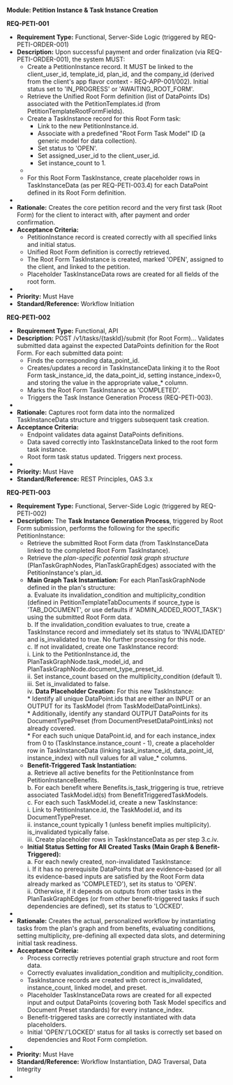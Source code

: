 **Module: Petition Instance & Task Instance Creation**

**REQ-PETI-001**

- **Requirement Type:** Functional, Server-Side Logic (triggered by REQ-PETI-ORDER-001)
- **Description:** Upon successful payment and order finalization (via REQ-PETI-ORDER-001), the system MUST:
  - Create a PetitionInstance record. It MUST be linked to the client_user_id, template_id, plan_id, and the company_id (derived from the client's app flavor context \- REQ-APP-001/002). Initial status set to 'IN_PROGRESS' or 'AWAITING_ROOT_FORM'.
  - Retrieve the Unified Root Form definition (list of DataPoints IDs) associated with the PetitionTemplates.id (from PetitionTemplateRootFormFields).
  - Create a TaskInstance record for this Root Form task:
    - Link to the new PetitionInstance.id.
    - Associate with a predefined "Root Form Task Model" ID (a generic model for data collection).
    - Set status to 'OPEN'.
    - Set assigned_user_id to the client_user_id.
    - Set instance_count to 1\.
  -
  - For this Root Form TaskInstance, create placeholder rows in TaskInstanceData (as per REQ-PETI-003.4) for each DataPoint defined in its Root Form definition.
-
- **Rationale:** Creates the core petition record and the very first task (Root Form) for the client to interact with, after payment and order confirmation.
- **Acceptance Criteria:**
  - PetitionInstance record is created correctly with all specified links and initial status.
  - Unified Root Form definition is correctly retrieved.
  - The Root Form TaskInstance is created, marked 'OPEN', assigned to the client, and linked to the petition.
  - Placeholder TaskInstanceData rows are created for all fields of the root form.
-
- **Priority:** Must Have
- **Standard/Reference:** Workflow Initiation

**REQ-PETI-002**

- **Requirement Type:** Functional, API
- **Description:** POST /v1/tasks/{taskId}/submit (for Root Form)... Validates submitted data against the expected DataPoints definition for the Root Form. For each submitted data point:
  - Finds the corresponding data_point_id.
  - Creates/updates a record in TaskInstanceData linking it to the Root Form task_instance_id, the data_point_id, setting instance_index=0, and storing the value in the appropriate value\_\* column.
  - Marks the Root Form TaskInstance as 'COMPLETED'.
  - Triggers the Task Instance Generation Process (REQ-PETI-003).
-
- **Rationale:** Captures root form data into the normalized TaskInstanceData structure and triggers subsequent task creation.
- **Acceptance Criteria:**
  - Endpoint validates data against DataPoints definitions.
  - Data saved correctly into TaskInstanceData linked to the root form task instance.
  - Root form task status updated. Triggers next process.
-
- **Priority:** Must Have
- **Standard/Reference:** REST Principles, OAS 3.x

**REQ-PETI-003**

- **Requirement Type:** Functional, Server-Side Logic (triggered by REQ-PETI-002)
- **Description:** The **Task Instance Generation Process**, triggered by Root Form submission, performs the following for the specific PetitionInstance:
  - Retrieve the submitted Root Form data (from TaskInstanceData linked to the completed Root Form TaskInstance).
  - Retrieve the _plan-specific potential task graph structure_ (PlanTaskGraphNodes, PlanTaskGraphEdges) associated with the PetitionInstance's plan_id.
  - **Main Graph Task Instantiation:** For each PlanTaskGraphNode defined in the plan's structure:  
    a. Evaluate its invalidation_condition and multiplicity_condition (defined in PetitionTemplateTabDocuments if source_type is 'TAB_DOCUMENT', or use defaults if 'ADMIN_ADDED_ROOT_TASK') using the submitted Root Form data.  
    b. If the invalidation_condition evaluates to true, create a TaskInstance record and immediately set its status to 'INVALIDATED' and is_invalidated to true. No further processing for this node.  
    c. If not invalidated, create one TaskInstance record:  
    i. Link to the PetitionInstance.id, the PlanTaskGraphNode.task_model_id, and PlanTaskGraphNode.document_type_preset_id.  
    ii. Set instance_count based on the multiplicity_condition (default 1).  
    iii. Set is_invalidated to false.  
    iv. **Data Placeholder Creation:** For this new TaskInstance:  
    \* Identify all unique DataPoint.ids that are either an INPUT or an OUTPUT for its TaskModel (from TaskModelDataPointLinks).  
    \* Additionally, identify any standard OUTPUT DataPoints for its DocumentTypePreset (from DocumentPresetDataPointLinks) not already covered.  
    \* For each such unique DataPoint.id, and for each instance_index from 0 to (TaskInstance.instance_count \- 1), create a placeholder row in TaskInstanceData (linking task_instance_id, data_point_id, instance_index) with null values for all value\_\* columns.
  - **Benefit-Triggered Task Instantiation:**  
    a. Retrieve all active benefits for the PetitionInstance from PetitionInstanceBenefits.  
    b. For each benefit where Benefits.is_task_triggering is true, retrieve associated TaskModel.id(s) from BenefitTriggeredTaskModels.  
    c. For each such TaskModel.id, create a new TaskInstance:  
    i. Link to PetitionInstance.id, the TaskModel.id, and its DocumentTypePreset.  
    ii. instance_count typically 1 (unless benefit implies multiplicity). is_invalidated typically false.  
    iii. Create placeholder rows in TaskInstanceData as per step 3.c.iv.
  - **Initial Status Setting for All Created Tasks (Main Graph & Benefit-Triggered):**  
    a. For each newly created, non-invalidated TaskInstance:  
    i. If it has no prerequisite DataPoints that are evidence-based (or all its evidence-based inputs are satisfied by the Root Form data already marked as 'COMPLETED'), set its status to 'OPEN'.  
    ii. Otherwise, if it depends on outputs from other tasks in the PlanTaskGraphEdges (or from other benefit-triggered tasks if such dependencies are defined), set its status to 'LOCKED'.
-
- **Rationale:** Creates the actual, personalized workflow by instantiating tasks from the plan's graph and from benefits, evaluating conditions, setting multiplicity, pre-defining all expected data slots, and determining initial task readiness.
- **Acceptance Criteria:**
  - Process correctly retrieves potential graph structure and root form data.
  - Correctly evaluates invalidation_condition and multiplicity_condition.
  - TaskInstance records are created with correct is_invalidated, instance_count, linked model, and preset.
  - Placeholder TaskInstanceData rows are created for all expected input and output DataPoints (covering both Task Model specifics and Document Preset standards) for every instance_index.
  - Benefit-triggered tasks are correctly instantiated with data placeholders.
  - Initial 'OPEN'/'LOCKED' status for all tasks is correctly set based on dependencies and Root Form completion.
-
- **Priority:** Must Have
- **Standard/Reference:** Workflow Instantiation, DAG Traversal, Data Integrity
-

